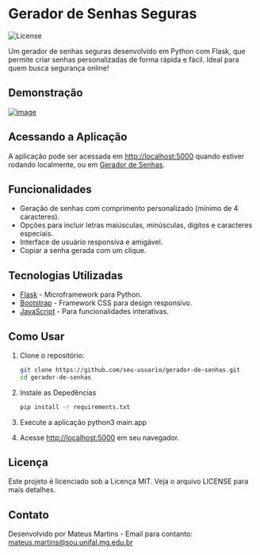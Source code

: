 # Gerador de Senhas Seguras

![License](https://img.shields.io/badge/license-MIT-brightgreen.svg)

Um gerador de senhas seguras desenvolvido em Python com Flask, que permite criar senhas personalizadas de forma rápida e fácil. Ideal para quem busca segurança online!

## Demonstração

<a href="https://ibb.co/mB0Bqk8"><img src="https://i.ibb.co/vBhBPpY/image.png" alt="image" border="0"></a>


## Acessando a Aplicação

A aplicação pode ser acessada em [http://localhost:5000](http://localhost:5000) quando estiver rodando localmente, ou em [Gerador de Senhas](https://geradordesenhas.onrender.com/). 

## Funcionalidades

- Geração de senhas com comprimento personalizado (mínimo de 4 caracteres).
- Opções para incluir letras maiúsculas, minúsculas, dígitos e caracteres especiais.
- Interface de usuário responsiva e amigável.
- Copiar a senha gerada com um clique.

## Tecnologias Utilizadas

- [Flask](https://flask.palletsprojects.com/) - Microframework para Python.
- [Bootstrap](https://getbootstrap.com/) - Framework CSS para design responsivo.
- [JavaScript](https://www.javascript.com/) - Para funcionalidades interativas.

## Como Usar

1. Clone o repositório:
   ```bash
   git clone https://github.com/seu-usuario/gerador-de-senhas.git
   cd gerador-de-senhas
   
2. Instale as Depedências
   ```bash
   pip install -r requirements.txt
   
3. Execute a aplicação
  python3 main.app

4. Acesse [http://localhost:5000](http://127.0.0.1:5000) em seu navegador. 

## Licença
Este projeto é licenciado sob a Licença MIT. Veja o arquivo LICENSE para mais detalhes.

## Contato
Desenvolvido por Mateus Martins - Email para contanto: mateus.martins@sou.unifal.mg.edu.br

